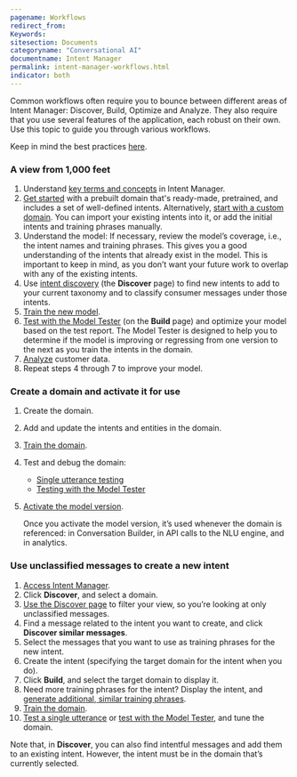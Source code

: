 ```yaml
---
pagename: Workflows
redirect_from:
Keywords:
sitesection: Documents
categoryname: "Conversational AI"
documentname: Intent Manager
permalink: intent-manager-workflows.html
indicator: both
---
```


Common workflows often require you to bounce between different areas of Intent Manager: Discover, Build, Optimize and Analyze. They also require that you use several features of the application, each robust on their own. Use this topic to guide you through various workflows.

Keep in mind the best practices [here](intent-manager-best-practices.html).

### A view from 1,000 feet

1. Understand [key terms and concepts](intent-manager-key-terms-concepts.html) in Intent Manager.
2. [Get started](intent-manager-getting-started.html) with a prebuilt domain that's ready-made, pretrained, and includes a set of well-defined intents. Alternatively, [start with a custom domain](intent-manager-build-domains.html#add-a-domain-manually-or-using-an-import-file). You can import your existing intents into it, or add the initial intents and training phrases manually.
3. Understand the model: If necessary, review the model’s coverage, i.e., the intent names and training phrases. This gives you a good understanding of the intents that already exist in the model. This is important to keep in mind, as you don’t want your future work to overlap with any of the existing intents.
4. Use [intent discovery](intent-manager-discover-intent-discovery.html) (the **Discover** page) to find new intents to add to your current taxonomy and to classify consumer messages under those intents.
5. [Train the new model](intent-manager-build-domains.html#train-a-domain).
6. [Test with the Model Tester](intent-manager-build-test-with-the-model-tester.html) (on the **Build** page) and optimize your model based on the test report. The Model Tester is designed to help you to determine if the model is improving or regressing from one version to the next as you train the intents in the domain.
7. [Analyze](intent-manager-analyze-basic-tasks.html) customer data.
8. Repeat steps 4 through 7 to improve your model.

### Create a domain and activate it for use

1. Create the domain.
2. Add and update the intents and entities in the domain.
3. [Train the domain](intent-manager-build-domains.html#train-a-domain).
4. Test and debug the domain:
    * [Single utterance testing](intent-manager-build-test-a-single-utterance.html)
    * [Testing with the Model Tester](intent-manager-build-test-with-the-model-tester.html)
5. [Activate the model version](intent-manager-build-versions.html#activate-a-model-version).

    Once you activate the model version, it’s used whenever the domain is referenced: in Conversation Builder, in API calls to the NLU engine, and in analytics.

### Use unclassified messages to create a new intent

1. [Access Intent Manager](intent-manager-overview.html#access-intent-manager).
2. Click **Discover**, and select a domain.
3. [Use the Discover page](intent-manager-discover-intent-discovery.html) to filter your view, so you’re looking at only unclassified messages.
4. Find a message related to the intent you want to create, and click **Discover similar messages**.
5. Select the messages that you want to use as training phrases for the new intent. 
6. Create the intent (specifying the target domain for the intent when you do).
7. Click **Build**, and select the target domain to display it.
8. Need more training phrases for the intent? Display the intent, and [generate additional, similar training phrases](intent-manager-build-intents.html#generate-training-phrases).
9. [Train the domain](intent-manager-build-domains.html#train-a-domain).
10. [Test a single utterance](intent-manager-build-test-a-single-utterance.html) or [test with the Model Tester](intent-manager-build-test-with-the-model-tester.html), and tune the domain.

Note that, in **Discover**, you can also find intentful messages and add them to an existing intent. However, the intent must be in the domain that’s currently selected.
